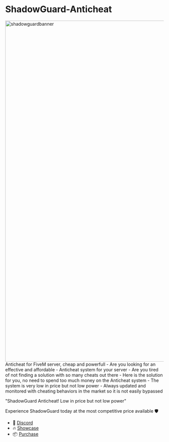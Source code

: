 # ShadowGuard-Anticheat
<img width="1920" height="1080" alt="shadowguardbanner" src="https://github.com/user-attachments/assets/2897f8f3-3436-4ffb-b5ae-e2a434f07294" />
Anticheat for FiveM server, cheap and powerfull
- Are you looking for an effective and affordable - Anticheat system for your server
- Are you tired of not finding a solution with so many cheats out there
- Here is the solution for you, no need to spend too much money on the Anticheat system
- The system is very low in price but not low power
- Always updated and monitored with cheating behaviors in the market so it is not easily bypassed

"ShadowGuard Anticheat! Low in price but not low power"

Experience ShadowGuard today at the most competitive price available 🛡
- 🎉 [Discord](https://discord.gg/Y5vShuKRZK)
- 🔥 [Showcase](https://youtu.be/f82ycVBneZ8)
- 📦 [Purchase](https://pgscripts.tebex.io/category/anticheat)
